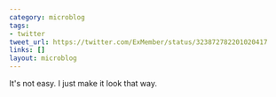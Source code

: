 ```yaml
---
category: microblog
tags:
- twitter
tweet_url: https://twitter.com/ExMember/status/323872782201020417
links: []
layout: microblog
---
```

It's not easy. I just make it look that way.
